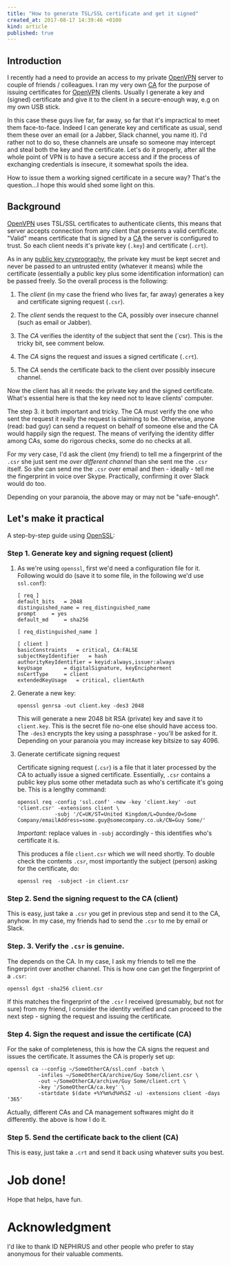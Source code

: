 ```yaml
---
title: "How to generate TSL/SSL certificate and get it signed"
created_at: 2017-08-17 14:39:46 +0100
kind: article
published: true
---
```


## Introduction

I recently had a need to provide an access to my private [OpenVPN][2] server
to couple of friends / colleagues. I ran my very own [CA][3] for the purpose
of issuing certificates for [OpenVPN][2] clients. Usually I generate a key and
(signed) certificate and give it to the client in a secure-enough way, e.g on
my own USB stick. 

In this case these guys live far, far away, so far that it's impractical to meet
them face-to-face. Indeed I can generate key and certificate as usual, send them
these over an email (or a Jabber, Slack channel, you name it). I'd rather not to
do so, these channels are unsafe so someone may intercept and steal both the
key and the certificate. Let's do it properly, after all the whole point of VPN
is to have a secure access and if the process of exchanging credentials is 
insecure, it somewhat spoils the idea. 

How to issue them a working signed certificate in a secure way? 
That's the question...I hope this would shed some light on this.

<!-- more -->

## Background

[OpenVPN][2] uses TSL/SSL certificates to authenticate clients, this means that
server accepts connection from any client that presents a valid certificate.
"Valid" means certificate that is signed by a [CA][3] the server is configured
to trust. So each client needs it's private key (`.key`) and certificate (`.crt`).

As in any [public key cryprography][4], the private key must be kept secret and
never be passed to an untrusted entity (whatever it means) while the certificate 
(essentially a public key plus some identification information) can be passed 
freely. So the overall process is the following: 

  1. The *client* (in my case the friend who lives far, far away) generates 
     a key and certificate signing request (`.csr`). 

  2. The *client* sends the request to the CA, possibly over insecure channel
     (such as email or Jabber). 

  3. The *CA* verifies the identity of the subject that sent the (`csr). This 
     is the tricky bit, see comment below. 

  4. The *CA* signs the request and issues a signed certificate (`.crt`).

  5. The *CA* sends the certificate back to the client over possibly insecure 
     channel. 

Now the client has all it needs: the private key and the signed certificate. What's
essential here is that the key need not to leave clients' computer. 

The step 3. it both important and tricky. The CA must verify the one who sent the
request it really the request is claiming to be. Otherwise, anyone (read: bad guy)
can send a request on behalf of someone else and the CA would happily sign the 
request. The means of verifying the identity differ among CAs, some do rigorous 
checks, some do no checks at all. 

For my very case, I'd ask the client (my friend) to tell me a fingerprint of the
`.csr` she just sent me *over different channel* than she sent me the `.csr` itself.
So she can send me the `.csr` over email and then - ideally - tell me the 
fingerprint in voice over Skype. Practically, confirming it over Slack would do
too. 

Depending on your paranoia, the above may or may not be "safe-enough".

## Let's make it practical

A step-by-step guide using [OpenSSL][5]:

### Step 1. Generate key and signing request (client)

  1. As we're using `openssl`, first we'd need a configuration file for it. 
     Following would do (save it to some file, in the following we'd 
     use `ssl.conf`):

         [ req ]
         default_bits	= 2048
         distinguished_name	= req_distinguished_name
         prompt		= yes
         default_md		= sha256

         [ req_distinguished_name ]
        
         [ client ]
         basicConstraints	= critical, CA:FALSE
         subjectKeyIdentifier	= hash
         authorityKeyIdentifier	= keyid:always,issuer:always
         keyUsage		= digitalSignature, keyEncipherment
         nsCertType		= client
         extendedKeyUsage	= critical, clientAuth

  2. Generate a new key:

         openssl genrsa -out client.key -des3 2048

     This will generate a new 2048 bit RSA (private) key and save it to `client.key`. 
     This is the secret file no-one else should have access too. The `-des3` 
     encrypts the key using a passphrase - you'll be asked for it. Depending on 
     your paranoia you may increase key bitsize to say 4096. 

  3. Generate certificate signing request

     Certificate signing request (`.csr`) is a file that it later processed by 
     the CA to actually issue a signed certificate. Essentially, `.csr` contains 
     a public key plus some other metadata such as who's certificate it's going 
     be. This is a lengthy command:

         openssl req -config 'ssl.conf' -new -key 'client.key' -out 'client.csr' -extensions client \
                     -subj '/C=UK/ST=United Kingdom/L=Dundee/O=Some Company/emailAddress=some.guy@somecompany.co.uk/CN=Guy Some/'

     *Important:* replace values in `-subj` accordingly - this identifies who's 
     certificate it is. 

     This produces a file `client.csr` which we will need shortly. To double
     check the contents `.csr`, most importantly the subject (person) asking
     for the certificate, do:

         openssl req  -subject -in client.csr


### Step 2. Send the signing request to the CA (client)

This is easy, just take a `.csr` you get in previous step and send it to the
CA, anyhow. In my case, my friends had to send the `.csr` to me by email or 
Slack. 

### Step. 3. Verify the `.csr` is genuine. 

The depends on the CA. In my case, I ask my friends to tell me the fingerprint
over another channel. This is how one can get the fingerprint of a `.csr`:

    openssl dgst -sha256 client.csr

If this matches the fingerprint of the `.csr` I received (presumably, but not 
for sure) from my friend, I consider the identity verified and can proceed to the
next step - signing the request and issuing the certificate.

### Step 4. Sign the request and issue the certificate (CA)

For the sake of completeness, this is how the CA signs the request and issues
the certificate. It assumes the CA is properly set up:

    openssl ca --config ~/SomeOtherCA/ssl.conf -batch \
              -infiles ~/SomeOtherCA/archive/Guy Some/client.csr \
              -out ~/SomeOtherCA/archive/Guy Some/client.crt \
              -key '/SomeOtherCA/ca.key' \
              -startdate $(date +%Y%m%d%H%SZ -u) -extensions client -days '365' 

Actually, different CAs and CA management softwares might do it differently. the
above is how I do it. 

### Step 5. Send the certificate back to the client (CA)

This is easy, just take a `.crt` and send it back using whatever suits you best.


# Job done! 

Hope that helps, have fun. 


# Acknowledgment 

I'd like to thank ID NEPHIRUS and other people who prefer to stay
anonymous for their valuable comments. 

[1]: https://en.wikipedia.org/wiki/Public_key_infrastructure
[2]: https://openvpn.net/
[3]: https://en.wikipedia.org/wiki/Certificate_authority
[4]: https://en.wikipedia.org/wiki/Public-key_cryptography
[5]: https://www.openssl.org/
